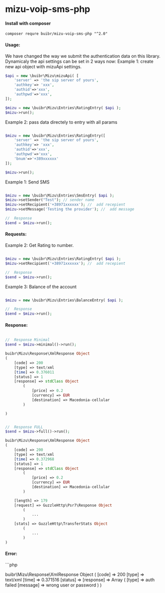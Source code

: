 # mizu-voip-sms-php

<h4>Install with composer</h4>

```terminal
composer requre buibr/mizu-voip-sms-php "^2.0"
```

<h4>Usage:</h4>

We have changed the way we submit the authentication data on this library. Dynamicaly the api settings can be set in 2 ways now:
Example 1: create new api object with mizuApi settings.
```php
$api = new \buibr\Mizu\mizuApi( [
    'server' => 'the sip server of yours',
    'authkey'=> 'xxx',
    'authid'=>'xxx',
    'authpwd'=>'xxx',
]);

$mizu = new \buibr\Mizu\Entries\RatingEntry( $api );
$mizu->run();

```

Example 2: pass data directely to entry with all params
```php

$mizu = new \buibr\Mizu\Entries\RatingEntry([
    'server' => 'the sip server of yours',
    'authkey'=> 'xxx',
    'authid'=>'xxx',
    'authpwd'=>'xxx',
    'bnum'=>'+389xxxxxx'
]);

$mizu->run();

```



Example 1: Send SMS
```php

$mizu = new \buibr\Mizu\Entries\SmsEntry( $api );
$mizu->setSender("Test"); // sender name
$mizu->setRecipient('+38971xxxxxx'); //  add recepient
$mizu->setMessage('Testing the provider'); //  add message

//  Response
$send = $mizu->run();

```

<h4>Requests:</h4> 

Example 2: Get Rating to number.
```php

$mizu = new \buibr\Mizu\Entries\RatingEntry( $api );
$mizu->setRecipient('+38971xxxxxx'); //  add recepient

//  Response
$send = $mizu->run();

```

Example 3: Balance of the account
```php

$mizu = new \buibr\Mizu\Entries\BalanceEntry( $api );

//  Response
$send = $mizu->run();

```

<h4>Response:</h4> 

```php

//  Response Minimal
$send = $mizu->minimal()->run();

buibr\Mizu\Response\XmlResponse Object
(
    [code] => 200
    [type] => text/xml
    [time] => 0.376011
    [status] => 1
    [response] => stdClass Object
        (
            [price] => 0.2
            [currency] => EUR
            [destination] => Macedonia-cellular
        )

)


//  Response FULL
$send = $mizu->full()->run();

buibr\Mizu\Response\XmlResponse Object
(
    [code] => 200
    [type] => text/xml
    [time] => 0.372968
    [status] => 1
    [response] => stdClass Object
        (
            [price] => 0.2
            [currency] => EUR
            [destination] => Macedonia-cellular
        )

    [length] => 179
    [request] => GuzzleHttp\Psr7\Response Object
        (
            ...
        )
    [stats] => GuzzleHttp\TransferStats Object
        (
            ...
        )
)

```

<h4>Error:</h4> 
```php

buibr\Mizu\Response\XmlResponse Object
(
    [code] => 200
    [type] => text/xml
    [time] => 0.371516
    [status] => 
    [response] => Array
        (
            [type] => auth failed
            [message] =>  wrong user or password
        )
)

```

